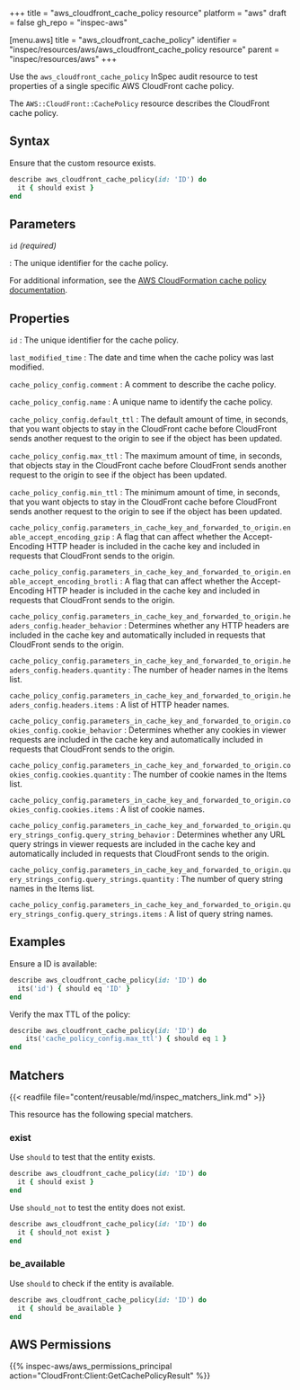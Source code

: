 +++
title = "aws_cloudfront_cache_policy resource"
platform = "aws"
draft = false
gh_repo = "inspec-aws"

[menu.aws]
title = "aws_cloudfront_cache_policy"
identifier = "inspec/resources/aws/aws_cloudfront_cache_policy resource"
parent = "inspec/resources/aws"
+++

Use the `aws_cloudfront_cache_policy` InSpec audit resource to test properties of a single specific AWS CloudFront cache policy.

The `AWS::CloudFront::CachePolicy` resource describes the CloudFront cache policy.

## Syntax

Ensure that the custom resource exists.

```ruby
describe aws_cloudfront_cache_policy(id: 'ID') do
  it { should exist }
end
```

## Parameters

`id` _(required)_

: The unique identifier for the cache policy.

  For additional information, see the [AWS CloudFormation cache policy documentation](https://docs.aws.amazon.com/AWSCloudFormation/latest/TemplateReference/aws-resource-cloudfront-cachepolicy.html).

## Properties

`id`
: The unique identifier for the cache policy.

`last_modified_time`
: The date and time when the cache policy was last modified.

`cache_policy_config.comment`
: A comment to describe the cache policy.

`cache_policy_config.name`
: A unique name to identify the cache policy.

`cache_policy_config.default_ttl`
: The default amount of time, in seconds, that you want objects to stay in the CloudFront cache before CloudFront sends another request to the origin to see if the object has been updated.

`cache_policy_config.max_ttl`
: The maximum amount of time, in seconds, that objects stay in the CloudFront cache before CloudFront sends another request to the origin to see if the object has been updated.

`cache_policy_config.min_ttl`
: The minimum amount of time, in seconds, that you want objects to stay in the CloudFront cache before CloudFront sends another request to the origin to see if the object has been updated.

`cache_policy_config.parameters_in_cache_key_and_forwarded_to_origin.enable_accept_encoding_gzip`
: A flag that can affect whether the Accept-Encoding HTTP header is included in the cache key and included in requests that CloudFront sends to the origin.

`cache_policy_config.parameters_in_cache_key_and_forwarded_to_origin.enable_accept_encoding_brotli`
: A flag that can affect whether the Accept-Encoding HTTP header is included in the cache key and included in requests that CloudFront sends to the origin.

`cache_policy_config.parameters_in_cache_key_and_forwarded_to_origin.headers_config.header_behavior`
: Determines whether any HTTP headers are included in the cache key and automatically included in requests that CloudFront sends to the origin.

`cache_policy_config.parameters_in_cache_key_and_forwarded_to_origin.headers_config.headers.quantity`
: The number of header names in the Items list.

`cache_policy_config.parameters_in_cache_key_and_forwarded_to_origin.headers_config.headers.items`
: A list of HTTP header names.

`cache_policy_config.parameters_in_cache_key_and_forwarded_to_origin.cookies_config.cookie_behavior`
: Determines whether any cookies in viewer requests are included in the cache key and automatically included in requests that CloudFront sends to the origin.

`cache_policy_config.parameters_in_cache_key_and_forwarded_to_origin.cookies_config.cookies.quantity`
: The number of cookie names in the Items list.

`cache_policy_config.parameters_in_cache_key_and_forwarded_to_origin.cookies_config.cookies.items`
: A list of cookie names.

`cache_policy_config.parameters_in_cache_key_and_forwarded_to_origin.query_strings_config.query_string_behavior`
: Determines whether any URL query strings in viewer requests are included in the cache key and automatically included in requests that CloudFront sends to the origin.

`cache_policy_config.parameters_in_cache_key_and_forwarded_to_origin.query_strings_config.query_strings.quantity`
: The number of query string names in the Items list.

`cache_policy_config.parameters_in_cache_key_and_forwarded_to_origin.query_strings_config.query_strings.items`
: A list of query string names.

## Examples

Ensure a ID is available:

```ruby
describe aws_cloudfront_cache_policy(id: 'ID') do
  its('id') { should eq 'ID' }
end
```

Verify the max TTL of the policy:

```ruby
describe aws_cloudfront_cache_policy(id: 'ID') do
    its('cache_policy_config.max_ttl') { should eq 1 }
end
```

## Matchers

{{< readfile file="content/reusable/md/inspec_matchers_link.md" >}}

This resource has the following special matchers.

### exist

Use `should` to test that the entity exists.

```ruby
describe aws_cloudfront_cache_policy(id: 'ID') do
  it { should exist }
end
```

Use `should_not` to test the entity does not exist.

```ruby
describe aws_cloudfront_cache_policy(id: 'ID') do
  it { should_not exist }
end
```

### be_available

Use `should` to check if the entity is available.

```ruby
describe aws_cloudfront_cache_policy(id: 'ID') do
  it { should be_available }
end
```

## AWS Permissions

{{% inspec-aws/aws_permissions_principal action="CloudFront:Client:GetCachePolicyResult" %}}
